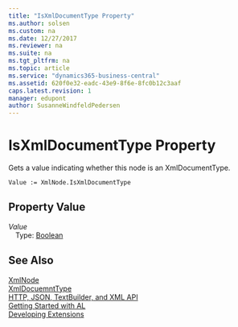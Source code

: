 ```yaml
---
title: "IsXmlDocumentType Property"
ms.author: solsen
ms.custom: na
ms.date: 12/27/2017
ms.reviewer: na
ms.suite: na
ms.tgt_pltfrm: na
ms.topic: article
ms.service: "dynamics365-business-central"
ms.assetid: 620f0e32-eadc-43e9-8f6e-8fc0b12c3aaf
caps.latest.revision: 1
manager: edupont
author: SusanneWindfeldPedersen
---
```


 

# IsXmlDocumentType Property
Gets a value indicating whether this node is an XmlDocumentType.  
```  
Value := XmlNode.IsXmlDocumentType  
```  
## Property Value
*Value*  
&emsp;Type: [Boolean](../datatypes/devenv-boolean-data-type.md)  
  
## See Also
[XmlNode](xmlnode-class.md)  
[XmlDocuemntType](xmldocumenttype-class.md)  
[HTTP, JSON, TextBuilder, and XML API](../devenv-restapi-overview.md)  
[Getting Started with AL](../devenv-get-started.md)  
[Developing Extensions](../devenv-dev-overview.md)  
